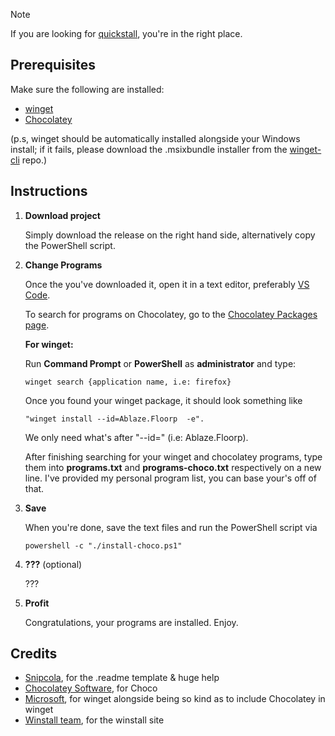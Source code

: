 > [!NOTE]
> If you are looking for [quickstall](https://github.com/swingstuhisback/quickstall), you're in the right place.

## Prerequisites

Make sure the following are installed:

- [winget](https://learn.microsoft.com/en-us/windows/package-manager/winget/)
- [Chocolatey](https://chocolatey.org/install)

(p.s, winget should be automatically installed alongside your Windows install; if it fails, please download the .msixbundle installer from the [winget-cli](https://github.com/microsoft/winget-cli/releases) repo.)

## Instructions

1. **Download project**

   Simply download the release on the right hand side, alternatively copy the PowerShell script.

2. **Change Programs**

   Once the you've downloaded it, open it in a text editor, preferably [VS Code](https://code.visualstudio.com).

   To search for programs on Chocolatey, go to the [Chocolatey Packages page](https://community.chocolatey.org/packages/).

   **For winget:**

   Run **Command Prompt** or **PowerShell** as **administrator** and type:

   ```
   winget search {application name, i.e: firefox}
   ```

   Once you found your winget package, it should look something like
   ```
   "winget install --id=Ablaze.Floorp  -e".
   ```
   We only need what's after "--id=" (i.e: Ablaze.Floorp).

   After finishing searching for your winget and chocolatey programs, type them into **programs.txt** and **programs-choco.txt** respectively on a new line.
   I've provided my personal program list, you can base your's off of that.

2. **Save**

   When you're done, save the text files and run the PowerShell script via
   ```
   powershell -c "./install-choco.ps1"
   ```

3. **???** (optional)

    ???

4. **Profit**

    Congratulations, your programs are installed. Enjoy.

## Credits

- [Snipcola](https://github.com/snipcola), for the .readme template & huge help
- [Chocolatey Software](https://chocolatey.org/), for Choco
- [Microsoft](https://microsoft.com/), for winget alongside being so kind as to include Chocolatey in winget
- [Winstall team](https://winstall.app/), for the winstall site
